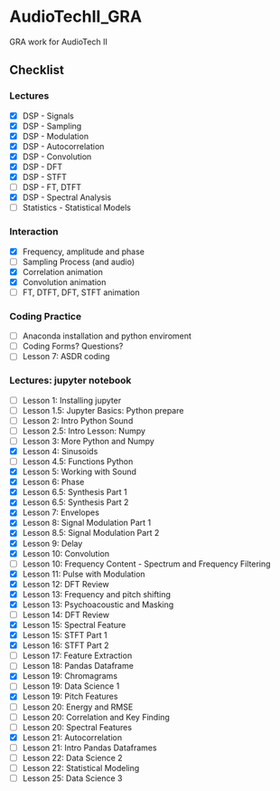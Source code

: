 # AudioTechII_GRA
GRA work for AudioTech II

## Checklist
### Lectures
- [x] DSP - Signals
- [x] DSP - Sampling
- [x] DSP - Modulation
- [x] DSP - Autocorrelation
- [x] DSP - Convolution
- [x] DSP - DFT
- [x] DSP - STFT
- [ ] DSP - FT, DTFT
- [x] DSP - Spectral Analysis
- [ ] Statistics - Statistical Models

### Interaction
- [x] Frequency, amplitude and phase
- [ ] Sampling Process (and audio)
- [x] Correlation animation
- [x] Convolution animation
- [ ] FT, DTFT, DFT, STFT animation

### Coding Practice
- [ ] Anaconda installation and python enviroment
- [ ] Coding Forms? Questions?
- [ ] Lesson 7: ASDR coding

### Lectures: jupyter notebook
- [ ] Lesson 1: Installing jupyter
- [ ] Lesson 1.5: Jupyter Basics: Python prepare
- [ ] Lesson 2: Intro Python Sound
- [ ] Lesson 2.5: Intro Lesson: Numpy
- [ ] Lesson 3: More Python and Numpy
- [x] Lesson 4: Sinusoids
- [ ] Lesson 4.5: Functions Python
- [x] Lesson 5: Working with Sound
- [x] Lesson 6: Phase
- [x] Lesson 6.5: Synthesis Part 1
- [x] Lesson 6.5: Synthesis Part 2
- [x] Lesson 7: Envelopes
- [x] Lesson 8: Signal Modulation Part 1
- [x] Lesson 8.5: Signal Modulation Part 2
- [x] Lesson 9: Delay
- [x] Lesson 10: Convolution
- [ ] Lesson 10: Frequency Content - Spectrum and Frequency Filtering
- [x] Lesson 11: Pulse with Modulation
- [x] Lesson 12: DFT Review
- [x] Lesson 13: Frequency and pitch shifting
- [x] Lesson 13: Psychoacoustic and Masking
- [ ] Lesson 14: DFT Review
- [x] Lesson 15: Spectral Feature
- [x] Lesson 15: STFT Part 1
- [x] Lesson 16: STFT Part 2
- [ ] Lesson 17: Feature Extraction
- [ ] Lesson 18: Pandas Dataframe
- [x] Lesson 19: Chromagrams
- [ ] Lesson 19: Data Science 1
- [x] Lesson 19: Pitch Features
- [ ] Lesson 20: Energy and RMSE
- [ ] Lesson 20: Correlation and Key Finding
- [ ] Lesson 20: Spectral Features
- [x] Lesson 21: Autocorrelation
- [ ] Lesson 21: Intro Pandas Dataframes
- [ ] Lesson 22: Data Science 2
- [ ] Lesson 22: Statistical Modeling
- [ ] Lesson 25: Data Science 3